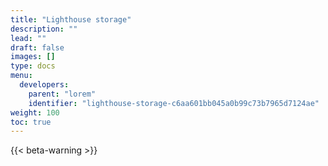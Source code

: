 ```yaml
---
title: "Lighthouse storage"
description: ""
lead: ""
draft: false
images: []
type: docs
menu:
  developers:
    parent: "lorem"
    identifier: "lighthouse-storage-c6aa601bb045a0b99c73b7965d7124ae"
weight: 100
toc: true
---
```


{{< beta-warning >}}
